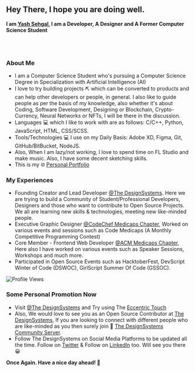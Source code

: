 ## Hey There, I hope you are doing well.
**I am [Yash Sehgal](https://yashsehgal.github.io/portfolio_v_2), I am a Developer, A Designer and A Former Computer Science Student**

<link rel="stylesheet" href="https://cdnjs.cloudflare.com/ajax/libs/font-awesome/5.15.1/css/all.min.css">

<div id="social-icons">
<a href="https://www.linkedin.com/in/yash-sehgal-55b7711a4/" target="_blank" class="footer-icons"><i class="fab fa-linkedin" style="color: rgb(102, 102, 255); font-size: 24px;"></i></a>
<a href="https://github.com/yashsehgal" target="_blank" class="footer-icons"><i class="fab fa-github" style="font-size: 24px;"></i></a>
<a href="https://www.instagram.com/sehgalyash_/" target="_blank" class="footer-icons"><i class="fab fa-instagram" style="font-size: 24px;"></i></a>
<a href="https://twitter.com/YashSeh90869786" target="_blank" class="footer-icons"><i class="fab fa-twitter" style="font-size: 24px;"></i></a>
<a href="https://www.behance.net/yashsehgaleee3" target="_blank" class="footer-icons"><i class="fab fa-behance" style="font-size: 24px;"></i></a>
<a href="https://medium.com/@yashsehgal.study" target="_blank" class="footer-icons"><i class="fab fa-medium" style="font-size: 24px;"></i></a>
<a href="https://dev.to/yashsehgal" target="_blank" class="footer-icons"><i class="fab fa-dev" style="font-size: 24px;"></i></a>
</div>

<br> <br>

### About Me
- I am a Computer Science Student who's pursuing a Computer Science Degree in Specialization with Artificial Intelligence (AI)
- I love to try building projects ⛏️ which can be converted to products and can help other developers or people, in general. I also like to guide people as per the basis of my knowledge, also whether it's about Coding, Software Development, Designing or Blockchain, Crypto-Currency, Neural Networks or NFTs, I will be there in the discussion. 
- Languages 💻  which I like to work with are as follows: C/C++, Python, JavaScript, HTML, CSS/SCSS.
- Tools/Technologies 💻  I use on my Daily Basis: Adobe XD, Figma, Git, GitHub/BitBucket, NodeJS.
- Also, When I am lazy/not working, I love to spend time on FL Studio and make music. Also, I have some decent sketching skills.
- This is my 🌐 [Personal Portfolio](https://yashsehgal.github.io/portfolio_v_2/)

### My Experiences
- Founding Creator and Lead Developer [@The DesignSystems](https://bit.ly/DesignSystemsOSSGitHub). Here we are trying to build a Community of Student/Professional Developers, Designers and those who want to contribute to Open Source Projects. We all are learning new skills & technologies, meeting new like-minded people.
- Executive Graphic Designer [@CodeChef Medicaps Chapter](https://www.instagram.com/codechef_medicaps_chapter/), Worked on various events and sessions such as Code Medicaps (A Monthly Competitive Programming Contest)
- Core Member - Frontend Web Developer [@ACM Medicaps Chapter](http://medicaps.acm.org/muacm.org/), Here also I have worked on various events such as Speaker Sessions, Workshops and much more.
- Participated in Open Source Events such as HacktoberFest, DevScript Winter of Code (DSWOC), GirlScript Summer Of Code (GSSOC).

![Profile Views](https://camo.githubusercontent.com/cf3a35c98380f85c7a119cf97bcedd65c5e8e26ac76f1dcd47b2d96f7c4bdb95/68747470733a2f2f6b6f6d617265762e636f6d2f67687076632f3f757365726e616d653d7961736873656867616c26636f6c6f723d627269676874677265656e)

### Some Personal Promotion Now
- Visit [@The DesignSystems](https://bit.ly/DesignSystemsOSSGitHub) and Try using The [Eccentric Touch](https://designsystemsoss.github.io/eccentrictouch.website.frontend/)
- Also, We would love to see you as an Open Source Contributor at [The DesignSystems](https://bit.ly/DesignSystemsOSSGitHub), If you are looking to connect with different people who are like-minded as you then surely join 👾 [The DesignSystems Community Server](https://forms.gle/r1Wj9AykkqycboxEA).
- Follow The DesignSystems on Social Media Platforms to be updated all the time. Follow on [Twitter](https://twitter.com/TDesignSystems) & Follow on [LinkedIn](https://www.linkedin.com/company/designsystemsoss) too. Will see you there 😀

**Once Again. Have a nice day ahead! 🤗**
